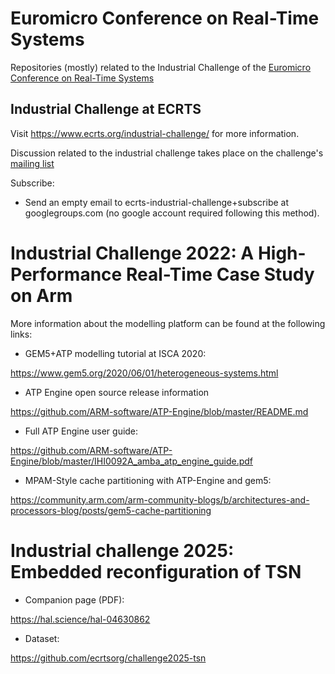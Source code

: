 # Euromicro Conference on Real-Time Systems

Repositories (mostly) related to the Industrial Challenge of the
[Euromicro Conference on Real-Time Systems](www.ecrts.org)

## Industrial Challenge at ECRTS
Visit https://www.ecrts.org/industrial-challenge/ for more information.

Discussion related to the industrial challenge takes place on the
challenge's [mailing list](https://groups.google.com/g/ecrts-industrial-challenge)

Subscribe:
 * Send an empty email to ecrts-industrial-challenge+subscribe at
   googlegroups.com (no google account required following this method).

# Industrial Challenge 2022: A High-Performance Real-Time Case Study on Arm

More information about the modelling platform can be found at the following links: 

* GEM5+ATP modelling tutorial at ISCA 2020:
 
https://www.gem5.org/2020/06/01/heterogeneous-systems.html
 
* ATP Engine open source release information
 
https://github.com/ARM-software/ATP-Engine/blob/master/README.md
 
* Full ATP Engine user guide:
 
https://github.com/ARM-software/ATP-Engine/blob/master/IHI0092A_amba_atp_engine_guide.pdf

* MPAM-Style cache partitioning with ATP-Engine and gem5:

https://community.arm.com/arm-community-blogs/b/architectures-and-processors-blog/posts/gem5-cache-partitioning

# Industrial challenge 2025: Embedded reconfiguration of TSN

* Companion page (PDF):

https://hal.science/hal-04630862

* Dataset:

https://github.com/ecrtsorg/challenge2025-tsn
